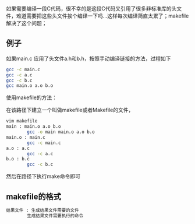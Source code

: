 如果需要编译一段C代码，很不幸的是这段C代码又引用了很多非标准库的头文件，难道需要把这些头文件挨个编译一下吗...这样每次编译简直太累了；makefile解决了这个问题；

## 例子

如果main.c 应用了头文件a.h和b.h，按照手动编译链接的方法，过程如下

```bash
gcc -c main.c
gcc -c a.c
gcc -c b.c
gcc main.o a.o b.o
```

使用makefile的方法：

在该路径下建立一个叫做makefile或者Makefile的文件，

```bash
vim makefile
main : main.o a.o b.o
		gcc -o main main.o a.o b.o
main.o : main.c
		gcc -c main.c
a.o : a.c
		gcc -c a.c
b.o : b.c
		gcc -c b.c
```

然后在路径下执行make命令即可

## makefile的格式

```bash
结果文件 : 生成结果文件需要的文件
		生成结果文件需要执行的命令
```